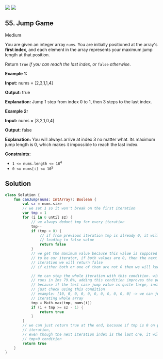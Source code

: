 [![](https://img.shields.io/github/stars/javadev/LeetCode-in-All?label=Stars&style=flat-square)](https://github.com/javadev/LeetCode-in-All)
[![](https://img.shields.io/github/forks/javadev/LeetCode-in-All?label=Fork%20me%20on%20GitHub%20&style=flat-square)](https://github.com/javadev/LeetCode-in-All/fork)

## 55\. Jump Game

Medium

You are given an integer array `nums`. You are initially positioned at the array's **first index**, and each element in the array represents your maximum jump length at that position.

Return `true` _if you can reach the last index, or_ `false` _otherwise_.

**Example 1:**

**Input:** nums = [2,3,1,1,4]

**Output:** true

**Explanation:** Jump 1 step from index 0 to 1, then 3 steps to the last index. 

**Example 2:**

**Input:** nums = [3,2,1,0,4]

**Output:** false

**Explanation:** You will always arrive at index 3 no matter what. Its maximum jump length is 0, which makes it impossible to reach the last index. 

**Constraints:**

*   <code>1 <= nums.length <= 10<sup>4</sup></code>
*   <code>0 <= nums[i] <= 10<sup>5</sup></code>

## Solution

```kotlin
class Solution {
    fun canJump(nums: IntArray): Boolean {
        val sz = nums.size
        // we set 1 so it won't break on the first iteration
        var tmp = 1
        for (i in 0 until sz) {
            // we always deduct tmp for every iteration
            tmp--
            if (tmp < 0) {
                // if from previous iteration tmp is already 0, it will be <0 here
                // leading to false value
                return false
            }
            // we get the maximum value because this value is supposed
            // to be our iterator, if both values are 0, then the next
            // iteration we will return false
            // if either both or one of them are not 0 then we will keep doing this and check.

            // We can stop the whole iteration with this condition. without this condition the code
            // runs in 2ms 79.6%, adding this condition improves the performance into 1ms 100%
            // because if the test case jump value is quite large, instead of just iterate, we can
            // just check using this condition
            // example: [10, 0, 0, 0, 0, 0, 0, 0, 0, 0, 0] -> we can just jump to the end without
            // iterating whole array
            tmp = Math.max(tmp, nums[i])
            if (i + tmp >= sz - 1) {
                return true
            }
        }
        // we can just return true at the end, because if tmp is 0 on previous
        // iteration,
        // even though the next iteration index is the last one, it will return false under the
        // tmp<0 condition
        return true
    }
}
```